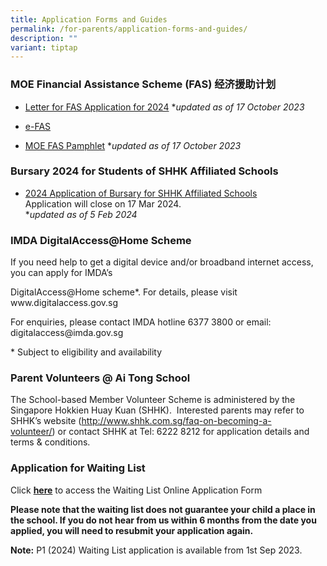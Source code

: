 ```yaml
---
title: Application Forms and Guides
permalink: /for-parents/application-forms-and-guides/
description: ""
variant: tiptap
---
```

<h3>MOE Financial Assistance Scheme (FAS)&nbsp;经济援助计划</h3>
<ul data-tight="true" class="tight">
<li>
<p><a href="/files/letter%20for%20fas%20application%20for%202024.pdf" rel="noopener noreferrer nofollow" target="_blank">Letter for FAS Application for 2024</a> *<em>updated as of 17 October 2023</em>
</p>
</li>
<li>
<p><a href="https://go.gov.sg/moe-efas" rel="noopener noreferrer nofollow" target="_blank">e-FAS</a>
</p>
</li>
<li>
<p><a href="/files/moe%20fas%20pamphlet%20el.pdf" rel="noopener noreferrer nofollow" target="_blank">MOE FAS Pamphlet</a> *<em>updated as of 17 October 2023</em>
</p>
</li>
</ul>
<h3>Bursary 2024 for Students of SHHK Affiliated Schools</h3>
<ul data-tight="true" class="tight">
<li>
<p><a href="/files/2024_Application_of_Bursary_for_SHHK_Affiliated_Schools.pdf" rel="noopener noreferrer nofollow" target="_blank">2024 Application of Bursary for SHHK Affiliated Schools</a>
<br>Application will close on 17 Mar 2024.
<br>*<em>updated as of 5 Feb 2024</em>
</p>
</li>
</ul>
<h3>IMDA DigitalAccess@Home Scheme</h3>
<p>If you need help to get a digital device and/or broadband internet access,
you can apply for IMDA’s</p>
<p>DigitalAccess@Home scheme*. For details, please visit <a rel="noopener noreferrer nofollow" target="_blank">www.digitalaccess.gov.sg</a>
</p>
<p>For enquiries, please contact IMDA hotline 6377 3800 or email: <a rel="noopener noreferrer nofollow" target="_blank">digitalaccess@imda.gov.sg</a>
</p>
<p>* Subject to eligibility and availability</p>
<h3>Parent Volunteers @ Ai Tong School</h3>
<p>The School-based Member Volunteer Scheme is administered by the Singapore
Hokkien Huay Kuan (SHHK).&nbsp; Interested parents may refer to SHHK’s
website&nbsp;(<a href="http://www.shhk.com.sg/faq-on-becoming-a-volunteer/" rel="noopener noreferrer nofollow" target="_blank">http://www.shhk.com.sg/faq-on-becoming-a-volunteer/</a>)&nbsp;or&nbsp;contact
SHHK at Tel: 6222 8212 for application details and terms &amp; conditions.</p>
<h3>Application for Waiting List</h3>
<p>Click&nbsp;<strong><a href="https://go.gov.sg/ats-waiting-list-form" rel="noopener noreferrer nofollow" target="_blank">here</a></strong>&nbsp;to
access the Waiting List Online Application Form</p>
<p><strong>Please note that the waiting list does not guarantee your child a place in the school. If you do not hear from us within 6 months from the date you applied, you will need to resubmit your application again.</strong>&nbsp;</p>
<p><strong>Note:</strong>&nbsp;P1 (2024) Waiting List application is available
from 1st Sep 2023.</p>